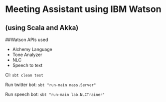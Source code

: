 # Meeting Assistant using IBM Watson
## (using Scala and Akka) 

##Watson APIs used
* Alchemy Language
* Tone Analyzer
* NLC
* Speech to text

CI: 
```sbt clean test```

Run twitter bot: 
```sbt "run-main mass.Server"```

Run speech bot: 
```sbt "run-main lab.NLCTrainer"```
